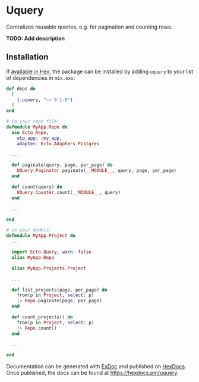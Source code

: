 # Uquery

Centralizes reusable queries, e.g. for pagination and counting rows.

**TODO: Add description**

## Installation

If [available in Hex](https://hex.pm/docs/publish), the package can be installed
by adding `uquery` to your list of dependencies in `mix.exs`:

```elixir
def deps do
  [
    {:uquery, "~> 0.1.0"}
  ]
end
```

```elixir
# in your repo file:
defmodule MyApp.Repo do
  use Ecto.Repo,
    otp_app: :my_app,
    adapter: Ecto.Adapters.Postgres

  ...

  def paginate(query, page, per_page) do
    UQuery.Paginator.paginate(__MODULE__, query, page, per_page)
  end

  def count(query) do
    UQuery.Counter.count(__MODULE__, query)
  end

  ...

end

# in your models:
defmodule MyApp.Project do
  ...

  import Ecto.Query, warn: false
  alias MyApp.Repo

  alias MyApp.Projects.Project

  ...

  def list_projects(page, per_page) do
    from(p in Project, select: p)
    |> Repo.paginate(page, per_page)
  end

  def count_projects() do
    from(p in Project, select: p)
    |> Repo.count()
  end

  ...

end

```

Documentation can be generated with [ExDoc](https://github.com/elixir-lang/ex_doc)
and published on [HexDocs](https://hexdocs.pm). Once published, the docs can
be found at <https://hexdocs.pm/uquery>.
